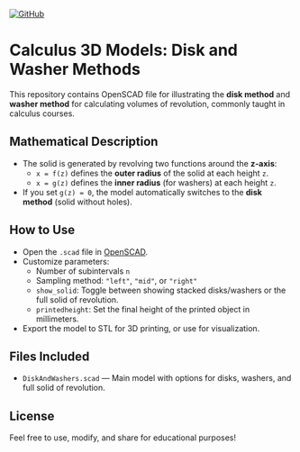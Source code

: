 [![GitHub](https://img.shields.io/badge/OpenSCAD-View%20Source-blue?logo=openscad)](https://github.com/yourusername/yourrepo)

# Calculus 3D Models: Disk and Washer Methods

This repository contains OpenSCAD file for illustrating the **disk method** and **washer method** for calculating volumes of revolution, commonly taught in calculus courses.

## Mathematical Description

- The solid is generated by revolving two functions around the **z-axis**:
  - `x = f(z)` defines the **outer radius** of the solid at each height `z`.
  - `x = g(z)` defines the **inner radius** (for washers) at each height `z`.
- If you set `g(z) = 0`, the model automatically switches to the **disk method** (solid without holes).

## How to Use

- Open the `.scad` file in [OpenSCAD](https://openscad.org/).
- Customize parameters:
  - Number of subintervals `n`
  - Sampling method: `"left"`, `"mid"`, or `"right"`
  - `show_solid`: Toggle between showing stacked disks/washers or the full solid of revolution.
  - `printedheight`: Set the final height of the printed object in millimeters.
- Export the model to STL for 3D printing, or use for visualization.

## Files Included

- `DiskAndWashers.scad` — Main model with options for disks, washers, and full solid of revolution.

## License

Feel free to use, modify, and share for educational purposes!
